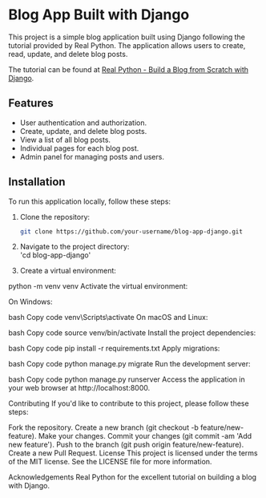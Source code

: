 # Blog App Built with Django

This project is a simple blog application built using Django following the tutorial provided by Real Python. The application allows users to create, read, update, and delete blog posts.

The tutorial can be found at [Real Python - Build a Blog from Scratch with Django](https://realpython.com/build-a-blog-from-scratch-django/).

## Features

- User authentication and authorization.
- Create, update, and delete blog posts.
- View a list of all blog posts.
- Individual pages for each blog post.
- Admin panel for managing posts and users.

## Installation

To run this application locally, follow these steps:

1. Clone the repository:

   ```bash
   git clone https://github.com/your-username/blog-app-django.git


2. Navigate to the project directory:<br>
'cd blog-app-django' <br>

3. Create a virtual environment:

python -m venv venv
Activate the virtual environment:

On Windows:

bash
Copy code
venv\Scripts\activate
On macOS and Linux:

bash
Copy code
source venv/bin/activate
Install the project dependencies:

bash
Copy code
pip install -r requirements.txt
Apply migrations:

bash
Copy code
python manage.py migrate
Run the development server:

bash
Copy code
python manage.py runserver
Access the application in your web browser at http://localhost:8000.

Contributing
If you'd like to contribute to this project, please follow these steps:

Fork the repository.
Create a new branch (git checkout -b feature/new-feature).
Make your changes.
Commit your changes (git commit -am 'Add new feature').
Push to the branch (git push origin feature/new-feature).
Create a new Pull Request.
License
This project is licensed under the terms of the MIT license. See the LICENSE file for more information.

Acknowledgements
Real Python for the excellent tutorial on building a blog with Django.
